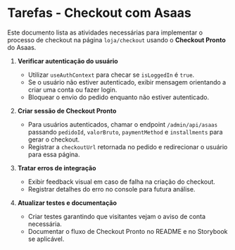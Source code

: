 # Tarefas - Checkout com Asaas

Este documento lista as atividades necessárias para implementar o processo de checkout na página `loja/checkout` usando o **Checkout Pronto** do Asaas.

1. **Verificar autenticação do usuário**

   - Utilizar `useAuthContext` para checar se `isLoggedIn` é `true`.
   - Se o usuário não estiver autenticado, exibir mensagem orientando a criar uma conta ou fazer login.
   - Bloquear o envio do pedido enquanto não estiver autenticado.

2. **Criar sessão de Checkout Pronto**

   - Para usuários autenticados, chamar o endpoint `/admin/api/asaas` passando `pedidoId`, `valorBruto`, `paymentMethod` e `installments` para gerar o checkout.
   - Registrar a `checkoutUrl` retornada no pedido e redirecionar o usuário para essa página.

3. **Tratar erros de integração**

   - Exibir feedback visual em caso de falha na criação do checkout.
   - Registrar detalhes do erro no console para futura análise.

4. **Atualizar testes e documentação**
   - Criar testes garantindo que visitantes vejam o aviso de conta necessária.
   - Documentar o fluxo de Checkout Pronto no README e no Storybook se aplicável.
